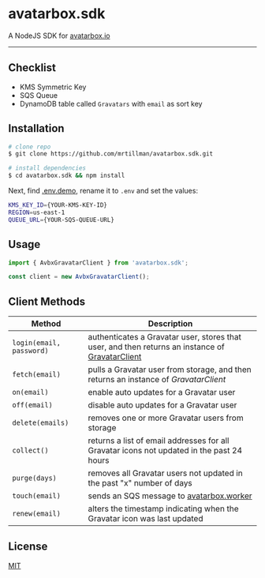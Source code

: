 # avatarbox.sdk

 A NodeJS SDK for [avatarbox.io](https://avatarbox.io)
 
 ---

<!--
[![Build Status](https://travis-ci.com/mrtillman/grav.client.svg?branch=master)](https://travis-ci.com/mrtillman/grav.client)
[![Coverage Status](https://coveralls.io/repos/github/mrtillman/grav.client/badge.svg?branch=master)](https://coveralls.io/github/mrtillman/grav.client?branch=master)
[![GitHub tag (latest SemVer)](https://img.shields.io/github/v/tag/mrtillman/grav.client?sort=semver)](https://github.com/mrtillman/grav.client/releases/tag/2.4.19)
[![license](https://img.shields.io/badge/license-MIT-blue.svg)](https://github.com/mrtillman/grav.client/blob/master/LICENSE.md)

[![NPM](https://nodei.co/npm/grav.client.png)](https://www.npmjs.com/package/grav.client)
-->

## Checklist

- KMS Symmetric Key
- SQS Queue
- DynamoDB table called `Gravatars` with `email` as sort key

## Installation

```sh
# clone repo
$ git clone https://github.com/mrtillman/avatarbox.sdk.git

# install dependencies
$ cd avatarbox.sdk && npm install
```

Next, find [.env.demo](https://github.com/mrtillman/avatarbox.sdk/blob/master/.env.demo), rename it to `.env` and set the values:

```sh
KMS_KEY_ID={YOUR-KMS-KEY-ID}
REGION=us-east-1
QUEUE_URL={YOUR-SQS-QUEUE-URL}
```

<!--
## Tests

```bash
# unit tests
$ npm run test

# test coverage
$ npm run test:cov
```
-->

## Usage

```js
import { AvbxGravatarClient } from 'avatarbox.sdk';

const client = new AvbxGravatarClient();
```

## Client Methods

|Method|Description|
|---|---|
|`login(email, password)`|authenticates a Gravatar user, stores that user, and then returns an instance of [GravatarClient](https://github.com/mrtillman/grav.client)|
|`fetch(email)`|pulls a Gravatar user from storage, and then returns an instance of *GravatarClient*|
|`on(email)`|enable auto updates for a Gravatar user|
|`off(email)`|disable auto updates for a Gravatar user|
|`delete(emails)`|removes one or more Gravatar users from storage|
|`collect()`|returns a list of email addresses for all Gravatar icons not updated in the past 24 hours|
|`purge(days)`|removes all Gravatar users not updated in the past "x" number of days|
|`touch(email)`|sends an SQS message to [avatarbox.worker](https://github.com/mrtillman/avatarbox.worker)|
|`renew(email)`|alters the timestamp indicating when the Gravatar icon was last updated|

## License

[MIT](https://github.com/mrtillman/avatarbox.sdk/blob/master/LICENSE)
